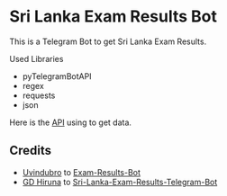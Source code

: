 # Sri Lanka Exam Results Bot


This is a Telegram Bot to get Sri Lanka Exam Results.


Used Libraries
- pyTelegramBotAPI
- regex
- requests
- json

Here is the [API](https://github.com/UvinduBro/Exams-results-Bot/tree/6ae2f8bbdee03a13cb66ef0bb4cd95472cd3541c#getting-data-from-department-of-examinations-api) using to get data.

## Credits

- [Uvindubro](https://github.com/UvinduBro) to [Exam-Results-Bot](https://github.com/UvinduBro/Exams-results-Bot)
- [GD Hiruna](https://github.com/hirunaofficial) to [Sri-Lanka-Exam-Results-Telegram-Bot](https://github.com/hirunaofficial/Sri-Lanka-Exam-Results-Telegram-Bot)
